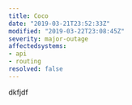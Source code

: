 ```yaml
---
title: Coco
date: "2019-03-21T23:52:33Z"
modified: "2019-03-22T23:08:45Z"
severity: major-outage
affectedsystems:
- api
- routing
resolved: false
---
```

dkfjdf
